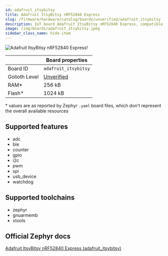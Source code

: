 ```yaml
---
id: adafruit_itsybitsy
title: Adafruit ItsyBitsy nRF52840 Express
slug: /firmware/hardware/catalog/boards/unverified/adafruit_itsybitsy
description: IoT board Adafruit ItsyBitsy nRF52840 Express, compatible with Golioth at unverified level.
image: /img/boards/adafruit_itsybitsy.jpeg
sidebar_class_name: hide-item
---
```


[//]: # (This is an auto-generated file, do not edit! Changes to it will be lost upon re-generation)

![Adafruit ItsyBitsy nRF52840 Express!](/img/boards/adafruit_itsybitsy.jpeg "Adafruit ItsyBitsy nRF52840 Express")

|                | Board properties     |
| -------------  | -------------------- |
| Board ID       | `adafruit_itsybitsy` |
| Golioth Level  | [Unverified](/firmware/hardware#unverified-boards) |
| RAM*           | 256 kB |
| Flash*         | 1024 kB |

\* values are as reported by Zephyr `.yaml` board files, which don't represent the overall available resources



## Supported features

* adc
* ble
* counter
* gpio
* i2c
* pwm
* spi
* usb_device
* watchdog

## Supported toolchains

* zephyr
* gnuarmemb
* xtools

## Official Zephyr docs

[Adafruit ItsyBitsy nRF52840 Express (adafruit_itsybitsy)](https://docs.zephyrproject.org/latest/boards/adafruit/itsybitsy/doc/index.html)
